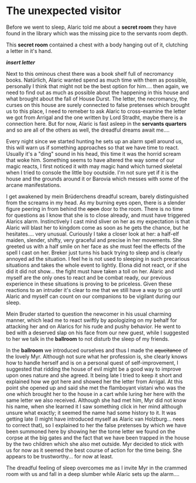 # The unexpected visitor
Before we went to sleep, Alaric told me about a **secret room** they have found in the library which was the missing pice to the servants room depth.

This **secret room** contained a chest with a body hanging out of it, clutching a letter in it's hand.

***insert letter***

Next to this ominous chest there was a book shelf full of necromancy books. Natürlich, Alaric wanted spend as much time with them as possible, personally I think that might not be the best option for him.... then again, we need to find out as much as possible about the happening in this house and what brought about the fall of House Durst. The letter, the necromancy, the curses on this house are surely connected to false pretenses which brought us to this place, I need to remeber to ask Alaric to cross-examine the letter we got from Arrigal and the one written by Lord Stradht, maybe there is a connection here. But for now, Alaric is fast asleep in the **servants quarters** and so are all of the others as well, the dreadful dreams await me....

Every night since we started hunting he sets up an alarm spell around us, this will warn us if something approaches so that we have time to react. Usually it's a "ding" sound in his head, this time it was the horrid scream that woke him. Something seems to have altered the way some of our magic reacts, I first noticed it with may magic hand which turned skeletal when I tried to console the little boy ooutside. I'm not sure yet if it is the house and the grounds around it or Barovia which messes with some of the arcane manifestations. 
 
I get awakened by mein Brüderchens dreadful scream, barely distinguished from the screams in my head. As my burning eyes open, there is a slender figure peering in from behind the ~~open~~ door to the room. There is no time for questions as I know that she is to close already, and must have triggered Alarics alarm. Instinctively I cast mind sliver on her as my expectation is that Alaric will blast her to kingdom come as soon as he gets the chance, but he hesitates.... very unusual. Curiously I take a closer look at her:  a half-elf maiden, slender, shifty, very graceful and precise in her movements. She greeted us with a half smile on her face as she must feel the effects of the spell I cast on her. Breker just turns his back trying to sleep and is clearly annoyed ad the situation. I feel he is not used to sleeping in such precarious situations and takes the whole event to lightly. Elona did not react, or if she did it did not show... the fight must have taken a toll on her. Alaric and myself are the only ones to react and be combat ready, our previous experience in these situations is proving to be priceless. Given these reactions to an intruder it's clear to me that we still have a way to go until Alaric and myself can count on our companions to be vigilant during our sleep.

Mein Bruder started to question the newcomer in his usual charming manner, which lead me to react swiftly by apologizing on my behalf for attacking her and on Alarics for his rude and pushy behavior. He went to bed with a deserved slap on his face from our new guest, while I suggested to her we talk in the **ballroom** to not disturb the sleep of my friends.

In the **ballroom** we introduced ourselves and thus I made the ~~aqueitance~~ of the lovely Myr. Although not sure what her profession is, she clearly knows how to handle herself and is on a personal quest of self-improvement, I suggested that ridding the house of evil might be a good way to improve upon ones nature and she agreed. It being late I tried to keep it short and explained how we got here and showed her the letter from Arrigal. At this point she opened up and said she met the flamboyant vistani who was the one which brought her to the house in a cart while luring her here with the same letter we also received. Although she had met him, Myr did not know his name, when she learned it I saw something click in her mind although unsure what exactly; it seemed the name had some history to it. It was getting late (I might have introduced myself as Alaric van Holzburg... nees to correct that), so I explained to her the false pretenses by which we have been summoned here by showing her the torne letter we found on the corpse at the big gates and the fact that we have been trapped in the house by the two children which she also met outside. Myr decided to stick with us for now as it seemed the best course of action for the time being. She appears to be trustworthy... for now at least.

The dreadful feeling of sleep overcomes me as I invite Myr in the crammed room with us and fall in a deep slumber while Alaric sets up the alarm....
